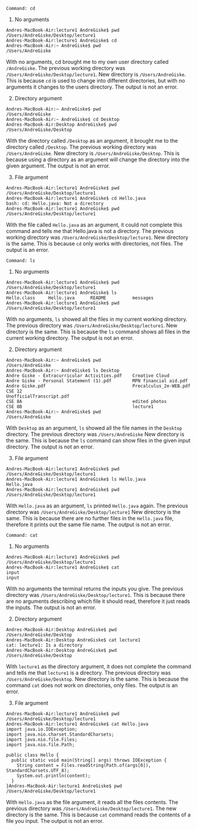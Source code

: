 ```
Command: cd
```
1. No arguments
```
Andres-MacBook-Air:lecture1 AndreGiske$ pwd
/Users/AndreGiske/Desktop/lecture1
Andres-MacBook-Air:lecture1 AndreGiske$ cd
Andres-MacBook-Air:~ AndreGiske$ pwd
/Users/AndreGiske
```
With no arguments, cd brought me to my own user directory called ```/AndreGiske```. The previous working directory was ```/Users/AndreGiske/Desktop/lecture1```. New directory is ```/Users/AndreGiske```.
This is because ```cd``` is used to change into different directories, but with no arguments it changes to the users directory.
The output is not an error.

2. Directory argument
```
Andres-MacBook-Air:~ AndreGiske$ pwd
/Users/AndreGiske
Andres-MacBook-Air:~ AndreGiske$ cd Desktop
Andres-MacBook-Air:Desktop AndreGiske$ pwd
/Users/AndreGiske/Desktop
```
With the directory called ```/Desktop``` as an argument, it brought me to the directory called ```/Desktop```. The previous working directory was ```/Users/AndreGiske```. New directory is ```/Users/AndreGiske/Desktop```.
This is because using a directory as an argument will change the directory into the given argument.
The output is not an error.

3. File argument
```
Andres-MacBook-Air:lecture1 AndreGiske$ pwd
/Users/AndreGiske/Desktop/lecture1
Andres-MacBook-Air:lecture1 AndreGiske$ cd Hello.java
bash: cd: Hello.java: Not a directory
Andres-MacBook-Air:lecture1 AndreGiske$ pwd
/Users/AndreGiske/Desktop/lecture1
```
With the file called ```Hello.java``` as an argument, it could not complete this command and tells me that Hello.java is not a directory. The previous working directory was ```/Users/AndreGiske/Desktop/lecture1```. New directory is the same.
This is because ```cd``` only works with directories, not files.
The output is an error.

```
Command: ls
```
1. No arguments
```
Andres-MacBook-Air:lecture1 AndreGiske$ pwd
/Users/AndreGiske/Desktop/lecture1
Andres-MacBook-Air:lecture1 AndreGiske$ ls
Hello.class     Hello.java      README          messages
Andres-MacBook-Air:lecture1 AndreGiske$ pwd
/Users/AndreGiske/Desktop/lecture1
```
With no arguments, ```ls``` showed all the files in my current working directory. The previous directory was ```/Users/AndreGiske/Desktop/lecture1```. New directory is the same.
This is because the ```ls``` command shows all files in the current working directory.
The output is not an error.

2. Directory argument
```
Andres-MacBook-Air:~ AndreGiske$ pwd
/Users/AndreGiske
Andres-MacBook-Air:~ AndreGiske$ ls Desktop
Andre Giske - Extracurricular Activities.pdf    Creative Cloud
Andre Giske - Personal Statement (1).pdf        MPN financial aid.pdf
Andre Giske.pdf                                 Precalculus_2e-WEB.pdf
CSE 12                                          UnofficialTranscript.pdf
CSE 8A                                          edited photos
CSE 8B                                          lecture1
Andres-MacBook-Air:~ AndreGiske$ pwd
/Users/AndreGiske
```
With ```Desktop``` as an argument, ```ls``` showed all the file names in the ```Desktop``` directory. The previous directory was ```/Users/AndreGiske``` New directory is the same.
This is because the ```ls``` command can show files in the given input directory.
The output is not an error.

3. File argument
```
Andres-MacBook-Air:lecture1 AndreGiske$ pwd
/Users/AndreGiske/Desktop/lecture1
Andres-MacBook-Air:lecture1 AndreGiske$ ls Hello.java
Hello.java
Andres-MacBook-Air:lecture1 AndreGiske$ pwd
/Users/AndreGiske/Desktop/lecture1
```
With ```Hello.java``` as an argument, ```ls``` printed ```Hello.java``` again. The previous directory was ```/Users/AndreGiske/Desktop/lecture1``` New directory is the same.
This is because there are no further files in the ```Hello.java``` file, therefore it prints out the same file name.
The output is not an error.

```
Command: cat
```
1. No arguments
```
Andres-MacBook-Air:lecture1 AndreGiske$ pwd
/Users/AndreGiske/Desktop/lecture1
Andres-MacBook-Air:lecture1 AndreGiske$ cat
input
input
```
With no arguments the terminal returns the inputs you give. The previous directory was ```/Users/AndreGiske/Desktop/lecture1```.
This is because there are no arguments describing which file it should read, therefore it just reads the inputs.
The output is not an error.

2. Directory argument
```
Andres-MacBook-Air:Desktop AndreGiske$ pwd
/Users/AndreGiske/Desktop
Andres-MacBook-Air:Desktop AndreGiske$ cat lecture1
cat: lecture1: Is a directory
Andres-MacBook-Air:Desktop AndreGiske$ pwd
/Users/AndreGiske/Desktop
```
With ```lecture1``` as the directory argument, it does not complete the command and tells me that ```lecture1``` is a directory. The previous directory was ```/Users/AndreGiske/Desktop```. New directory is the same.
This is because the command ```cat``` does not work on directories, only files.
The output is an error.

3. File argument

```
Andres-MacBook-Air:lecture1 AndreGiske$ pwd
/Users/AndreGiske/Desktop/lecture1
Andres-MacBook-Air:lecture1 AndreGiske$ cat Hello.java
import java.io.IOException;
import java.nio.charset.StandardCharsets;
import java.nio.file.Files;
import java.nio.file.Path;

public class Hello {
  public static void main(String[] args) throws IOException {
    String content = Files.readString(Path.of(args[0]), StandardCharsets.UTF_8);    
    System.out.println(content);
  }
}Andres-MacBook-Air:lecture1 AndreGiske$ pwd
/Users/AndreGiske/Desktop/lecture1
```

With ```Hello.java``` as the file argument, it reads all the files contents. The previous directory was ```/Users/AndreGiske/Desktop/lecture1```. The new directory is the same.
This is because ```cat``` command reads the contents of a file you input.
The output is not an error.
